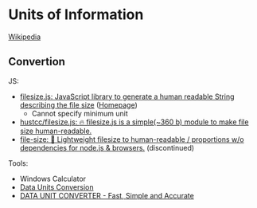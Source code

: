 # Units of Information
[Wikipedia](https://en.wikipedia.org/wiki/Units_of_information)

## Convertion
JS:
- [filesize.js: JavaScript library to generate a human readable String describing the file size](https://github.com/avoidwork/filesize.js) ([Homepage](https://filesizejs.com/))
  - Cannot specify minimum unit
- [hustcc/filesize.js: :fire: filesize.js is a simple(~360 b) module to make file size human-readable.](https://github.com/hustcc/filesize.js/)
- [file-size: 📂 Lightweight filesize to human-readable / proportions w/o dependencies for node.js & browsers.](https://github.com/Nijikokun/file-size) (discontinued)

Tools:
- Windows Calculator
- [Data Units Conversion](https://www.gbmb.org/)
- [DATA UNIT CONVERTER - Fast, Simple and Accurate](https://www.dataunitconverter.com/)
